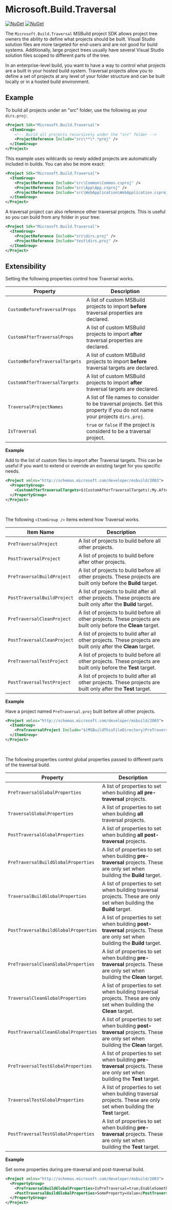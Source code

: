 # Microsoft.Build.Traversal
[![NuGet](https://img.shields.io/nuget/v/Microsoft.Build.Traversal.svg)](https://www.nuget.org/packages/Microsoft.Build.Traversal)
 [![NuGet](https://img.shields.io/nuget/dt/Microsoft.Build.Traversal.svg)](https://www.nuget.org/packages/Microsoft.Build.Traversal)
 
The `Microsoft.Build.Traversal` MSBuild project SDK allows project tree owners the ability to define what projects should be built.  Visual Studio solution files are more targeted for end-users and are not good for build systems.  Additionally, large project trees usually have several Visual Studio solution files scoped to different parts of the tree.

In an enterprise-level build, you want to have a way to control what projects are a built in your hosted build system.  Traversal projects allow you to define a set of projects at any level of your folder structure and can be built locally or in a hosted build environment.

## Example

To build all projects under an "src" folder, use the following as your `dirs.proj`:
```xml
<Project Sdk="Microsoft.Build.Traversal">
  <ItemGroup>
    <!-- Build all projects recursively under the "src" folder -->
    <ProjectReference Include="src\**\*.*proj" />
  </ItemGroup>
</Project>
```
This example uses wildcards so newly added projects are automatically included in builds.  You can also be more exact:

```xml
<Project Sdk="Microsoft.Build.Traversal">
  <ItemGroup>
    <ProjectReference Include="src\Common\Common.csproj" />
    <ProjectReference Include="src\App\App.csproj" />
    <ProjectReference Include="src\WebApplication\WebApplication.csproj" />
  </ItemGroup>
</Project>
```

A traversal project can also reference other traversal projects.  This is useful so you can build from any folder in your tree:

```xml
<Project Sdk="Microsoft.Build.Traversal">
  <ItemGroup>
    <ProjectReference Include="src\dirs.proj" />
    <ProjectReference Include="test\dirs.proj" />
  </ItemGroup>
</Project>
```


## Extensibility

Setting the following properties control how Traversal works.

| Property                            | Description |
|-------------------------------------|-------------|
| `CustomBeforeTraversalProps `  | A list of custom MSBuild projects to import **before** traversal properties are declared. |
| `CustomAfterTraversalProps`    | A list of custom MSBuild projects to import **after** traversal properties are declared.|
| `CustomBeforeTraversalTargets` | A list of custom MSBuild projects to import **before** traversal targets are declared.|
| `CustomAfterTraversalTargets`  | A list of custom MSBuild projects to import **after** traversal targets are declared.|
| `TraversalProjectNames`         | A list of file names to consider to be traversal projects.  Set this property if you do not name your projects `dirs.proj`.|
| `IsTraversal`                     | `true` or `false` if the project is considerd to be a traversal project. |

**Example**

Add to the list of custom files to import after Traversal targets.  This can be useful if you want to extend or override an existing target for you specific needs.
```xml
<Project xmlns="http://schemas.microsoft.com/developer/msbuild/2003">
  <PropertyGroup>
    <CustomAfterTraversalTargets>$(CustomAfterTraversalTargets);My.After.Traversal.targets</CustomAfterTraversalTargets>
  </PropertyGroup>
</Project>
```

<br />

The following `<ItemGroup />` items extend how Traversal works.

| Item Name                                        | Description |
|--------------------------------------------------|-------------|
| `PreTraversalProject`        | A list of projects to build before all other projects.|
| `PostTraversalProject`       | A list of projects to build before after other projects. |
| `PreTraversalBuildProject`  | A list of projects to build before all other projects. These projects are built only before the **Build** target.|
| `PostTraversalBuildProject` | A list of projects to build after all other projects. These projects are built only after the **Build** target.|
| `PreTraversalCleanProject`  | A list of projects to build before all other projects. These projects are built only before the **Clean** target.|
| `PostTraversalCleanProject` | A list of projects to build after all other projects. These projects are built only after the **Clean** target.|
| `PreTraversalTestProject`   | A list of projects to build before all other projects. These projects are built only before the **Test** target.|
| `PostTraversalTestProject`  | A list of projects to build after all other projects. These projects are built only after the **Test** target.|

**Example**

Have a project named `PreTraversal.proj` built before all other projects.
```xml
<Project xmlns="http://schemas.microsoft.com/developer/msbuild/2003">
  <ItemGroup>
    <PreTraversalProject Include="$(MSBuildThisFileDirectory)PreTraversal.proj"/>
  </ItemGroup>
</Project>
```

<br />

The following properties control global properties passed to different parts of the traversal build.

| Property                            | Description |
|-------------------------------------|-------------|
| `PreTraversalGlobalProperties `       | A list of properties to set when building **all** **pre-traversal** projects. |
| `TraversalGlobalProperties `          | A list of properties to set when building **all** traversal projects. |
| `PostTraversalGlobalProperties `      | A list of properties to set when building **all** **post-traversal** projects. |
| `PreTraversalBuildGlobalProperties`  | A list of properties to set when building **pre-traversal** projects. These are only set when building the **Build** target.|
| `TraversalBuildGlobalProperties`      | A list of properties to set when building traversal projects. These are only set when building the **Build** target.|
| `PostTraversalBuildGlobalProperties` | A list of properties to set when building **post-traversal** projects. These are only set when building the **Build** target.|
| `PreTraversalCleanGlobalProperties`  | A list of properties to set when building **pre-traversal** projects. These are only set when building the **Clean** target.|
| `TraversalCleanGlobalProperties`      | A list of properties to set when building traversal projects. These are only set when building the **Clean** target.|
| `PostTraversalCleanGlobalProperties` | A list of properties to set when building **post-traversal** projects. These are only set when building the **Clean** target.|
| `PreTraversalTestGlobalProperties`   | A list of properties to set when building **pre-traversal** projects. These are only set when building the **Test** target.|
| `TraversalTestGlobalProperties`       | A list of properties to set when building traversal projects. These are only set when building the **Test** target.|
| `PostTraversalTestGlobalProperties`  | A list of properties to set when building **pre-traversal** projects. These are only set when building the **Test** target.|

**Example**

Set some properties during pre-traversal and post-traversal build.
```xml
<Project xmlns="http://schemas.microsoft.com/developer/msbuild/2003">
  <PropertyGroup>
    <PreTraversalBuildGlobalProperties>IsPreTraversal=true;EnableSomething=true</PreTraversalBuildGlobalProperties>
    <PostTraversalBuildGlobalProperties>SomeProperty=Value</PostTraversalBuildGlobalProperties>
  </PropertyGroup>
</Project>
```

